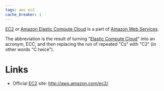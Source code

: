 ```yaml
---
tags: aws ec2
cache_breaker: 1
---
```


[EC2](/wiki/EC2) or [Amazon Elastic Compute Cloud](/wiki/Amazon_Elastic_Compute_Cloud) is a part of [Amazon Web Services](/wiki/Amazon_Web_Services).

The abbreviation is the result of turning "[Elastic Compute Cloud](/wiki/Elastic_Compute_Cloud)" into an acronym, ECC, and then replacing the run of repeated "Cs" with "C2" (in other words "C twice").

# Links

-   Official [EC2](/wiki/EC2) site: <http://aws.amazon.com/ec2/>

